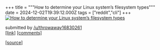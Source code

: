 +++
title = """How to determine your Linux system’s filesystem types"""
date = 2024-12-02T19:39:12.000Z
tags = ["reddit","cli"]
+++
[![How to determine your Linux system’s filesystem types](https://external-preview.redd.it/T72vDDJ0vuEA631S-7V90kVSbJltEZi6y2Ev08809wk.jpg?width=640&crop=smart&auto=webp&s=872928831e72fa67e72f44a86bcd8008ecd35c4c "How to determine your Linux system’s filesystem types")](https://www.reddit.com/r/commandline/comments/1h53nfn/how_to_determine_your_linux_systems_filesystem/)

submitted by [/u/throwaway16830261](https://www.reddit.com/user/throwaway16830261)  
[\[link\]](https://www.networkworld.com/article/972445/how-to-determine-your-linux-system-s-filesystem-types.html) [\[comments\]](https://www.reddit.com/r/commandline/comments/1h53nfn/how_to_determine_your_linux_systems_filesystem/)

[[source]](https://www.reddit.com/r/commandline/comments/1h53nfn/how_to_determine_your_linux_systems_filesystem/)
